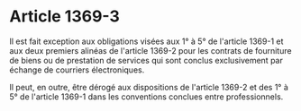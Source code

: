 # Article 1369-3

Il est fait exception aux obligations visées aux 1° à 5° de l'article 1369-1 et aux deux premiers alinéas de l'article 1369-2 pour les contrats de fourniture de biens ou de prestation de services qui sont conclus exclusivement par échange de courriers électroniques.

Il peut, en outre, être dérogé aux dispositions de l'article 1369-2 et des 1° à 5° de l'article 1369-1 dans les conventions conclues entre professionnels.

